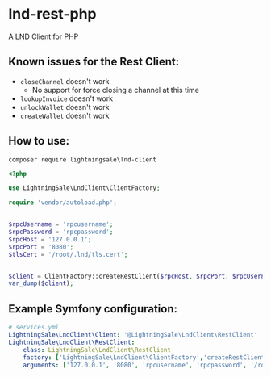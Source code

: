 # lnd-rest-php
A LND Client for PHP

## Known issues for the Rest Client:
- `closeChannel` doesn't work
  - No support for force closing a channel at this time
- `lookupInvoice` doesn't work 
- `unlockWallet` doesn't work
- `createWallet` doesn't work

## How to use:

`composer require lightningsale\lnd-client`

```php
<?php

use LightningSale\LndClient\ClientFactory;

require 'vendor/autoload.php';


$rpcUsername = 'rpcusername';
$rpcPassword = 'rpcpassword';
$rpcHost = '127.0.0.1';
$rpcPort = '8080';
$tlsCert = '/root/.lnd/tls.cert';


$client = ClientFactory::createRestClient($rpcHost, $rpcPort, $rpcUsername, $rpcPassword, $tlsCert);
var_dump($client);
```

## Example Symfony configuration:
```yaml
# services.yml
LightningSale\LndClient\Client: '@LightningSale\LndClient\RestClient'
LightningSale\LndClient\RestClient:
    class: LightningSale\LndClient\RestClient
    factory: ['LightningSale\LndClient\ClientFactory','createRestClient']
    arguments: ['127.0.0.1', '8080', 'rpcusername', 'rpcpassword', '/root/.lnd/tls.cert']
```


